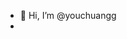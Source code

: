 - 👋 Hi, I’m @youchuangg
- 
<!---
youchuangg/youchuangg is a ✨ special ✨ repository because its `README.md` (this file) appears on your GitHub profile.
You can click the Preview link to take a look at your changes.
--->
